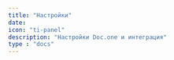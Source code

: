 ```yaml
---
title: "Настройки"
date:
icon: "ti-panel"
description: "Настройки Doc.one и интеграция"
type : "docs"
---
```

